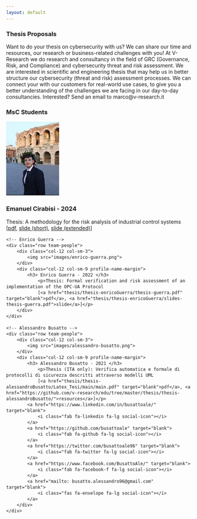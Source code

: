 ```yaml
---
layout: default
---
```


<div class="row super-bottom-margin">
    <h3 class="text-center w-100">Thesis Proposals</h3>
    <p>
	Want to do your thesis on cybersecurity with us? We can share our time and resources, our research or business-related challenges with you!
	At V-Research we do research and consultancy in the field of GRC (Governance, Risk, and Compliance) and cybersecurity threat and risk assessment. 
	We are interested in scientific and engineering thesis 
	that may help us in better structure our cybersecurity (threat and risk) assessment processes. 
	We can connect your with our customers for real-world use cases, to give you a better understanding of the challenges we are facing in our day-to-day consultancies.
	Interested? Send an email to marco@v-research.it
    </p>
</div>

<h3 class="text-center w-100 team-sec-border"> MsC Students <i class="fas fa-user-graduate"></i> </h3>

<div class="row team-people m-top-z">
    <!-- Emanuel Cirabisi -->
    <div class="row team-people">
        <div class="col-12 col-sm-3">
            <img src="images/emanuel-cirabisi.jpeg">
        </div>
        <div class="col-12 col-sm-9 profile-name-margin">
            <h3> Emanuel Cirabisi - 2024 </h3>
                <p>Thesis: A methodology for the risk analysis of industrial control systems
                [<a href="thesis/thesis-emanuelCirabisi/thesis-EC.pdf" target="blank">pdf</a>, <a href="thesis/thesis-emanuelCirabisi/slides-thesis-cirabisi-short.pdf">slide (short)</a>, <a href="thesis/thesis-emanuelCirabisi/slides-thesis-cirabisi-ext.pdf">slide (extended)</a>]</p>
            <a href="https://it.linkedin.com/in/emanuel-cirabisi-1876ab212" target="blank">
                <i class="fab fa-linkedin fa-lg social-icon"></i>
            </a>
            <a href="https://www.facebook.com/emanuel.cirabisi" target="blank">
                <i class="fab fa-facebook-f fa-lg social-icon"></i>
            </a>
            <a href="mailto: cirabisiemanuel99@gmail.com" target="blank">
                <i class="fas fa-envelope fa-lg social-icon"></i>
            </a>
        </div>
    </div>

    <!-- Enrico Guerra -->
    <div class="row team-people">
        <div class="col-12 col-sm-3">
            <img src="images/enrico-guerra.png">
        </div>
        <div class="col-12 col-sm-9 profile-name-margin">
            <h3> Enrico Guerra - 2022 </h3>
                <p>Thesis: Formal verification and risk assessment of an implementation of the OPC-UA Protocol
                [<a href="thesis/thesis-enricoGuerra/thesis-guerra.pdf" target="blank">pdf</a>, <a href="thesis/thesis-enricoGuerra/slides-thesis-guerra.pdf">slide</a>]</p>
        </div>
    </div>

    <!-- Alessandro Busatto -->
    <div class="row team-people">
        <div class="col-12 col-sm-3">
            <img src="images/alessandro-busatto.png">
        </div>
        <div class="col-12 col-sm-9 profile-name-margin">
            <h3> Alessandro Busatto - 2021 </h3>
                <p>Thesis (ITA only): Verifica automatica e formale di protocolli di sicurezza descritti attraverso modelli UML
                [<a href="thesis/thesis-alessandroBusatto/Latex_Tesi/main/main.pdf" target="blank">pdf</a>, <a href="https://github.com/v-research/edu/tree/master/thesis/thesis-alessandroBusatto/">resources</a>]</p>
            <a href="https://www.linkedin.com/in/busattoale/" target="blank">
                <i class="fab fa-linkedin fa-lg social-icon"></i>
            </a>
            <a href="https://github.com/busattoale" target="blank">
                <i class="fab fa-github fa-lg social-icon"></i>
            </a>
            <a href="https://twitter.com/busattoale96" target="blank">
                <i class="fab fa-twitter fa-lg social-icon"></i>
            </a>
            <a href="https://www.facebook.com/BusattoAle/" target="blank">
                <i class="fab fa-facebook-f fa-lg social-icon"></i>
            </a>
            <a href="mailto: busatto.alessandro96@gmail.com" target="blank">
                <i class="fas fa-envelope fa-lg social-icon"></i>
            </a>
        </div>
    </div>
</div> 

<script>
    $(".thesis").addClass("nav-text-color");
</script>
